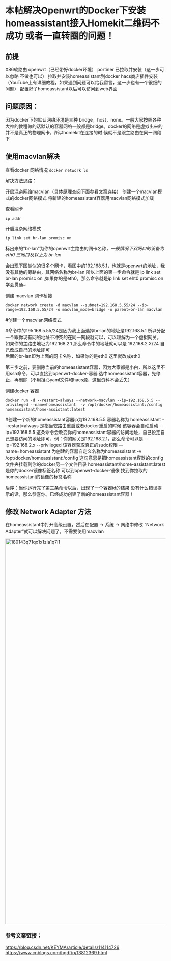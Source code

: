 # 本帖解决Openwrt的Docker下安装homeassistant接入Homekit二维码不成功 或者一直转圈的问题！


## 前提
X86软路由 openwrt（已经带好docker环境）
portiner 已拉取并安装（这一步可以忽略 不做也可以）
拉取并安装homeassistant到docker
hacs商店插件安装（YouTube上有详细教程，如果遇到问题可以给我留言，这一步也有一个很细的问题）
配置好了homeassistant以后可以访问到web界面


## 问题原因：

因为docker下的默认网络环境是三种 bridge，host，none。一般大家按照各种大神的教程做的话默认的容器网络一般都是bridge。docker的网络是虚拟出来的并不是真正的物理网卡，所以homekit在连接的时      候就不是跟主路由在同一网段下


## 使用macvlan解决

查看docker 网络情况
`docker network ls`


解决方法思路：

开启混杂网络macvlan（具体原理查阅下面参看文案连接）
创建一个macvlan模式的docker网络模式
将新建的homeassistant容器用macvlan网络模式加载

查看网卡

`ip addr`

开启混杂网络模式  

`ip link set br-lan promisc on`

标出来的"br-lan"为你的openwrt主路由的网卡名称，_一般情况下双网口的设备为eth0 三网口及以上为 br-lan_

会出现下图类似的很多个网卡，看图中的192.168.5.1，也就是openwrt的地址，我没有其他的旁路由，其网络名称为br-lan
所以上面的第一步命令就是 ip link set br-lan promisc on ,如果你的是eth0，那么命令就是ip link set eht0 promisc on     学会贯通~

创建 macvlan 网卡桥接

`docker network create -d macvlan --subnet=192.168.5.55/24 --ip-range=192.168.5.55/24 -o macvlan_mode=bridge -o parent=br-lan macvlan`

#创建一个macvlan网络模式

#命令中的195.168.5.55/24是因为我上面选择br-lan的地址是192.168.5.1  所以分配一个跟你现有网络地址不冲突的在同一网段就可以，可以理解为一个虚拟网关。
如果你的主路由地址为192.168.2.1 那么命令中的地址就可以是 192.168.2.X/24 自己改成自己的地址即可  
后面的br-lan即为上面的网卡名称，如果你的是eth0 这里就改成eth0

第三步之前，要删除当前的homeassistant容器，因为大家都是小白，所以这里不用ssh命令，可以直接到openwrt-docker-容器 选中homeassistant容器，先停止，再删除（不用担心yaml文件和hacs源，这里资料不会丢失）

创建docker 容器

`docker run -d --restart=always --network=macvlan --ip=192.168.5.5 --privileged --name=homeassistant  -v /opt/docker/homeassistant:/config homeassistant/home-assistant:latest`

#创建一个新的homeassistant容器ip为192.168.5.5 容器名称为 homeassistant
--restart=always 是指当软路由重启或者docker重启的时候 该容器会自动启动
--ip=192.168.5.5 这条命令会改变你的homeassistant容器的访问地址，自己设定自己想要访问的地址即可，例：你的网关是192.168.2.1，那么命令可以是 --ip=192.168.2.x
--privileged  该容器获取真正的sudo权限
--name=homeassistant 为创建的容器自定义名称为homeassistant
-v /opt/docker/homeassistant:/config  这句意思是把homeassistant容器的config文件夹挂载到你的docker另一个文件目录
homeassistant/home-assistant:latest 是你的docker镜像标签名称  可以到openwrt-docker-镜像 找到你拉取的homeassistant的镜像的标签名称

后序：当你运行完了第三条命令以后，出现了一个容器id的结果  没有什么错误提示的话，那么恭喜你。已经成功创建了新的homeassistant容器！



## 修改 Network Adapter 方法

在homeassistant中打开高级设置，然后在配置 -> 系统 -> 网络中修改 “Network Adapter“就可以解决问题了，不需要使用macvlan

<img width="1208" alt="180143q71qx1x1zla1q7i1" src="https://github.com/evan618/evan.github.io/assets/20328741/015ee61a-4041-4ed7-b75d-45e3858cdf9d">

### 参考文案链接：
https://blog.csdn.net/KEYMA/article/details/114114726
https://www.cnblogs.com/hgdf/p/13812369.html


